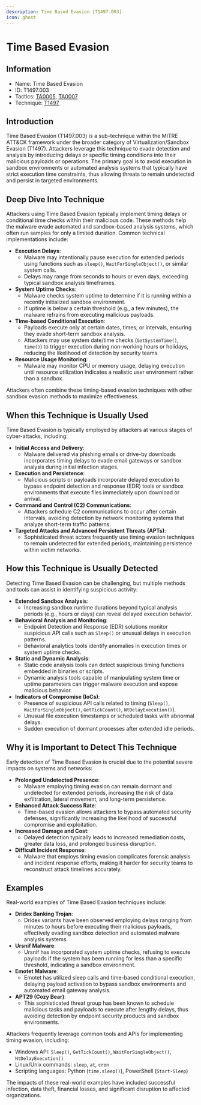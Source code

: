 ```yaml
---
description: Time Based Evasion [T1497.003]
icon: ghost
---
```


# Time Based Evasion

## Information

* Name: Time Based Evasion
* ID: T1497.003
* Tactics: [TA0005](../../ta0005/), [TA0007](../)
* Technique: [T1497](./)

## Introduction

Time Based Evasion (T1497.003) is a sub-technique within the MITRE ATT\&CK framework under the broader category of Virtualization/Sandbox Evasion (T1497). Attackers leverage this technique to evade detection and analysis by introducing delays or specific timing conditions into their malicious payloads or operations. The primary goal is to avoid execution in sandbox environments or automated analysis systems that typically have strict execution time constraints, thus allowing threats to remain undetected and persist in targeted environments.

## Deep Dive Into Technique

Attackers using Time Based Evasion typically implement timing delays or conditional time checks within their malicious code. These methods help the malware evade automated and sandbox-based analysis systems, which often run samples for only a limited duration. Common technical implementations include:

* **Execution Delays**:
  * Malware may intentionally pause execution for extended periods using functions such as `sleep()`, `WaitForSingleObject()`, or similar system calls.
  * Delays may range from seconds to hours or even days, exceeding typical sandbox analysis timeframes.
* **System Uptime Checks**:
  * Malware checks system uptime to determine if it is running within a recently initialized sandbox environment.
  * If uptime is below a certain threshold (e.g., a few minutes), the malware refrains from executing malicious payloads.
* **Time-based Conditional Execution**:
  * Payloads execute only at certain dates, times, or intervals, ensuring they evade short-term sandbox analysis.
  * Attackers may use system date/time checks (`GetSystemTime()`, `time()`) to trigger execution during non-working hours or holidays, reducing the likelihood of detection by security teams.
* **Resource Usage Monitoring**:
  * Malware may monitor CPU or memory usage, delaying execution until resource utilization indicates a realistic user environment rather than a sandbox.

Attackers often combine these timing-based evasion techniques with other sandbox evasion methods to maximize effectiveness.

## When this Technique is Usually Used

Time Based Evasion is typically employed by attackers at various stages of cyber-attacks, including:

* **Initial Access and Delivery**:
  * Malware delivered via phishing emails or drive-by downloads incorporates timing delays to evade email gateways or sandbox analysis during initial infection stages.
* **Execution and Persistence**:
  * Malicious scripts or payloads incorporate delayed execution to bypass endpoint detection and response (EDR) tools or sandbox environments that execute files immediately upon download or arrival.
* **Command and Control (C2) Communications**:
  * Attackers schedule C2 communications to occur after certain intervals, avoiding detection by network monitoring systems that analyze short-term traffic patterns.
* **Targeted Attacks and Advanced Persistent Threats (APTs)**:
  * Sophisticated threat actors frequently use timing evasion techniques to remain undetected for extended periods, maintaining persistence within victim networks.

## How this Technique is Usually Detected

Detecting Time Based Evasion can be challenging, but multiple methods and tools can assist in identifying suspicious activity:

* **Extended Sandbox Analysis**:
  * Increasing sandbox runtime durations beyond typical analysis periods (e.g., hours or days) can reveal delayed execution behavior.
* **Behavioral Analysis and Monitoring**:
  * Endpoint Detection and Response (EDR) solutions monitor suspicious API calls such as `Sleep()` or unusual delays in execution patterns.
  * Behavioral analytics tools identify anomalies in execution times or system uptime checks.
* **Static and Dynamic Analysis**:
  * Static code analysis tools can detect suspicious timing functions embedded in binaries or scripts.
  * Dynamic analysis tools capable of manipulating system time or uptime parameters can trigger malware execution and expose malicious behavior.
* **Indicators of Compromise (IoCs)**:
  * Presence of suspicious API calls related to timing (`Sleep()`, `WaitForSingleObject()`, `GetTickCount()`, `NtDelayExecution()`).
  * Unusual file execution timestamps or scheduled tasks with abnormal delays.
  * Sudden execution of dormant processes after extended idle periods.

## Why it is Important to Detect This Technique

Early detection of Time Based Evasion is crucial due to the potential severe impacts on systems and networks:

* **Prolonged Undetected Presence**:
  * Malware employing timing evasion can remain dormant and undetected for extended periods, increasing the risk of data exfiltration, lateral movement, and long-term persistence.
* **Enhanced Attack Success Rate**:
  * Time-based evasion allows attackers to bypass automated security defenses, significantly increasing the likelihood of successful compromise and exploitation.
* **Increased Damage and Cost**:
  * Delayed detection typically leads to increased remediation costs, greater data loss, and prolonged business disruption.
* **Difficult Incident Response**:
  * Malware that employs timing evasion complicates forensic analysis and incident response efforts, making it harder for security teams to reconstruct attack timelines accurately.

## Examples

Real-world examples of Time Based Evasion techniques include:

* **Dridex Banking Trojan**:
  * Dridex variants have been observed employing delays ranging from minutes to hours before executing their malicious payloads, effectively evading sandbox detection and automated malware analysis systems.
* **Ursnif Malware**:
  * Ursnif has incorporated system uptime checks, refusing to execute payloads if the system has been running for less than a specific threshold, indicating a sandbox environment.
* **Emotet Malware**:
  * Emotet has utilized sleep calls and time-based conditional execution, delaying payload activation to bypass sandbox environments and automated email gateway analysis.
* **APT29 (Cozy Bear)**:
  * This sophisticated threat group has been known to schedule malicious tasks and payloads to execute after lengthy delays, thus avoiding detection by endpoint security products and sandbox environments.

Attackers frequently leverage common tools and APIs for implementing timing evasion, including:

* Windows API: `Sleep()`, `GetTickCount()`, `WaitForSingleObject()`, `NtDelayExecution()`
* Linux/Unix commands: `sleep`, `at`, `cron`
* Scripting languages: Python (`time.sleep()`), PowerShell (`Start-Sleep`)

The impacts of these real-world examples have included successful infection, data theft, financial losses, and significant disruption to affected organizations.
